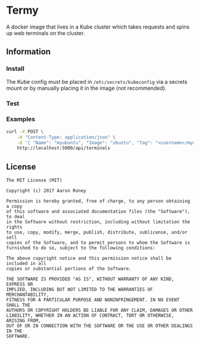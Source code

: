 # Termy

A docker image that lives in a Kube cluster which takes requests and spins up web terminals on the cluster.

## Information

### Install

The Kube config must be placed in `/etc/secrets/kubeconfig` via a secrets mount or by manually placing it in the image (not recommended).

### Test

### Examples

```bash
curl -X POST \
    -H "Content-Type: application/json" \
    -d '{ "Name": "myubuntu", "Image": "ubuntu", "Tag": "<username>/myubuntuweb", "RootPassword": "pw!", "DockerUsername": "<username>", "DockerPassword": "<password>", "Shell": "/bin/bash" }' \
    http://localhost:5000/api/terminals
```

## License

```
The MIT License (MIT)

Copyright (c) 2017 Aaron Roney

Permission is hereby granted, free of charge, to any person obtaining a copy
of this software and associated documentation files (the "Software"), to deal
in the Software without restriction, including without limitation the rights
to use, copy, modify, merge, publish, distribute, sublicense, and/or sell
copies of the Software, and to permit persons to whom the Software is
furnished to do so, subject to the following conditions:

The above copyright notice and this permission notice shall be included in all
copies or substantial portions of the Software.

THE SOFTWARE IS PROVIDED "AS IS", WITHOUT WARRANTY OF ANY KIND, EXPRESS OR
IMPLIED, INCLUDING BUT NOT LIMITED TO THE WARRANTIES OF MERCHANTABILITY,
FITNESS FOR A PARTICULAR PURPOSE AND NONINFRINGEMENT. IN NO EVENT SHALL THE
AUTHORS OR COPYRIGHT HOLDERS BE LIABLE FOR ANY CLAIM, DAMAGES OR OTHER
LIABILITY, WHETHER IN AN ACTION OF CONTRACT, TORT OR OTHERWISE, ARISING FROM,
OUT OF OR IN CONNECTION WITH THE SOFTWARE OR THE USE OR OTHER DEALINGS IN THE
SOFTWARE.
```